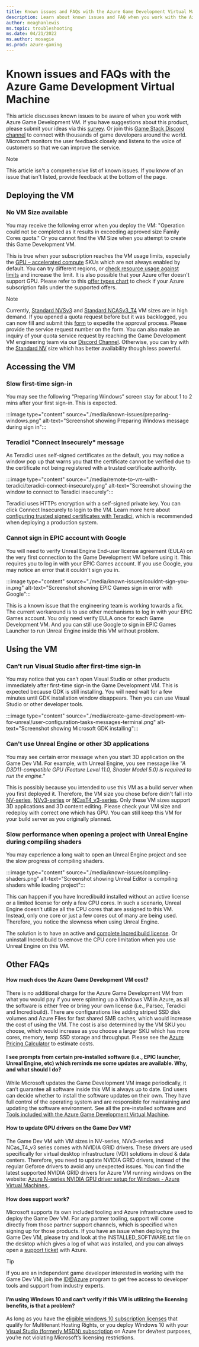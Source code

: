 ```yaml
---
title: Known issues and FAQs with the Azure Game Development Virtual Machine
description: Learn about known issues and FAQ when you work with the Azure Game Development Virtual Machine.
author: meaghanlewis
ms.topic: troubleshooting
ms.date: 04/21/2022
ms.author: mosagie
ms.prod: azure-gaming
---
```


# Known issues and FAQs with the Azure Game Development Virtual Machine

This article discusses known issues to be aware of when you work with Azure Game Development VM. If you have suggestions about this product, please submit your ideas via this <a href="https://forms.office.com/r/VHK5iEqeBm" target="_blank">survey</a>. Or join this <a href="https://discord.com/channels/684463257276121192/949072214689452083" target="_blank">Game Stack Discord channel</a> to connect with thousands of game developers around the world. Microsoft monitors the user feedback closely and listens to the voice of customers so that we can improve the service.

> [!NOTE]
> This article isn't a comprehensive list of known issues. If you know of an issue that isn't listed, provide feedback at the bottom of the page.

## Deploying the VM

### No VM Size available

You may receive the following error when you deploy the VM: "Operation could not be completed as it results in exceeding approved size Family Cores quota." Or you cannot find the VM Size when you attempt to create this Game Development VM.

This is true when your subscription reaches the VM usage limits, especially the [GPU – accelerated compute](/azure/virtual-machines/sizes-gpu) SKUs which are not always enabled by default. You can try different regions, or [check resource usage against limits](/azure/networking/check-usage-against-limits) and increase the limit. It is also possible that your Azure offer doesn't support GPU. Please refer to this <a href="./offer-types.md" target="_blank">offer types chart</a> to check if your Azure subscription falls under the supported offers.

> [!NOTE]
> Currently, <a href="/azure/virtual-machines/nvv3-series" target="_blank">Standard NVSv3</a> and <a href="/azure/virtual-machines/nct4-v3-series" target="_blank">Standard NCASv3_T4</a> VM sizes are in high demand. If you opened a quota request before but it was backlogged, you can now fill and submit this <a href="https://forms.office.com/r/pjvL30p2zC" target="_blank">form</a> to expedite the approval process. Please provide the service request number on the form. You can also make an inquiry of your quota service request by reaching the Game Development VM engineering team via our <a href="https://discord.com/channels/684463257276121192/949072214689452083" target="_blank">Discord Channel</a>. Otherwise, you can try with the <a href="/azure/virtual-machines/nv-series" target="_blank">Standard NV</a> size which has better availability though less powerful.

## Accessing the VM

### Slow first-time sign-in

You may see the following “Preparing Windows” screen stay for about 1 to 2 mins after your first sign-in. This is expected.  

:::image type="content" source="./media/known-issues/preparing-windows.png" alt-text="Screenshot showing Preparing Windows message during sign in":::

### Teradici "Connect Insecurely" message

As Teradici uses self-signed certificates as the default, you may notice a window pop up that warns you that the certificate cannot be verified due to the certificate not being registered with a trusted certificate authority.

:::image type="content" source="./media/remote-to-vm-with-teradici/teradici-connect-insecurely.png" alt-text="Screenshot showing the window to connect to Teradici insecurely":::

Teradici uses HTTPs encryption with a self-signed private key. You can click Connect Insecurely to login to the VM. Learn more here about [configuring trusted signed certificates with Teradici](https://www.teradici.com/web-help/pcoip_connection_manager_security_gateway/19.08/security/creating_cmsg_cert/#default-certificate), which is recommended when deploying a production system.

### Cannot sign in EPIC account with Google  

You will need to verify Unreal Engine End-user license agreement (EULA) on the very first connection to the Game Development VM before using it. This requires you to log in with your EPIC Games account. If you use  Google, you may notice an error that it couldn’t sign you in.

:::image type="content" source="./media/known-issues/couldnt-sign-you-in.png" alt-text="Screenshot showing EPIC Games sign in error with Google":::

This is a known issue that the engineering team is working towards a fix. The current workaround is to use other mechanisms to log in with your EPIC Games account. You only need verify EULA once for each Game Development VM. And you can still use Google to sign in EPIC Games Launcher to run Unreal Engine inside this VM without problem.

## Using the VM

### Can’t run Visual Studio after first-time sign-in

You may notice that you can’t open Visual Studio or other products immediately after first-time sign-in the Game Development VM. This is expected because GDK is still installing. You will need wait for a few minutes until GDK installation window disappears. Then you can use Visual Studio or other developer tools.

:::image type="content" source="./media/create-game-development-vm-for-unreal/user-configuration-tasks-messages-terminal.png" alt-text="Screenshot showing Microsoft GDK installing":::

### Can't use Unreal Engine or other 3D applications

You may see certain error message when you start 3D application on the Game Dev VM. For example, with Unreal Engine, you see message like *"A D3D11-compatible GPU (Feature Level 11.0, Shader Model 5.0) is required to run the engine."*

This is possibly because you intended to use this VM as a build server when you first deployed it. Therefore, the VM size you chose before didn't fall into [NV-series](/azure/virtual-machines/nv-series),  [NVv3-series](/azure/virtual-machines/nvv3-series) or [NCasT4_v3-series](/azure/virtual-machines/nct4-v3-series). Only these VM sizes support 3D applications and 3D content editing. Please check your VM size and redeploy with correct one which has GPU. You can still keep this VM for your build server as you originally planned.  

### Slow performance when opening a project with Unreal Engine during compiling shaders

You may experience a long wait to open an Unreal Engine project and see the slow progress of compiling shaders.

:::image type="content" source="./media/known-issues/compiling-shaders.png" alt-text="Screenshot showing Unreal Editor is compiling shaders while loading project":::

This can happen if you have Incredibuild installed without an active license or a limited license for only a few CPU cores. In such a scenario, Unreal Engine doesn’t utilize all the CPU cores that are assigned to this VM. Instead, only one core or just a few cores out of many are being used. Therefore, you notice the slowness when using Unreal Engine.  

The solution is to have an active and [complete Incredibuild license](https://www.incredibuild.com/pricing). Or uninstall Incredibuild to remove the CPU core limitation when you use Unreal Engine on this VM.

## Other FAQs

#### How much does the Azure Game Development VM cost?

There is no additional charge for the Azure Game Development VM from what you would pay if you were spinning up a Windows VM in Azure, as all the software is either free or bring your own license (i.e., Parsec, Teradici and Incredibuild). There are configurations like adding striped SSD disk volumes and Azure Files for fast shared SMB caches, which would increase the cost of using the VM. The cost is also determined by the VM SKU you choose, which would increase as you choose a larger SKU which has more cores, memory, temp SSD storage and throughput. Please see the [Azure Pricing Calculator](https://azure.microsoft.com/pricing/calculator/) to estimate costs.

#### I see prompts from certain pre-installed software (i.e., EPIC launcher, Unreal Engine, etc) which reminds me some updates are available. Why, and what should I do?

While Microsoft updates the Game Development VM image periodically, it can’t guarantee all software inside this VM is always up to date. End users can decide whether to install the software updates on their own. They have full control of the operating system and are responsible for maintaining and updating the software environment. See all the pre-installed software and [Tools included with the Azure Game Development Virtual Machine](./tools-included-azure-game-dev-kit.md).

#### How to update GPU drivers on the Game Dev VM?
The Game Dev VM with VM sizes in NV-series, NVv3-series and NCas_T4_v3 series comes with NVIDIA GRID drivers. These drivers are used specifically for virtual desktop infrastructure (VDI) solutions in cloud & data centers. Therefore, you need to update NVIDIA GRID drivers, instead of the regular Geforce drivers to avoid any unexpected issues. You can find the latest supported NVIDIA GRID drivers for Azure VM running windows on the website: <a href="/azure/virtual-machines/windows/n-series-driver-setup#nvidia-grid-drivers" target="_blank"> Azure N-series NVIDIA GPU driver setup for Windows - Azure Virtual Machines </a> .

#### How does support work?  

Microsoft supports its own included tooling and Azure infrastructure used to deploy the Game Dev VM. For any partner tooling, support will come directly from those partner support channels, which is specified when signing up for those products. If you have an issue when deploying the Game Dev VM, please try and look at the INSTALLED_SOFTWARE.txt file on the desktop which gives a log of what was installed, and you can always open a [support ticket](/azure/azure-portal/supportability/how-to-create-azure-support-request) with Azure.
> [!TIP] 
> If you are an independent game developer interested in working with the Game Dev VM, join the <a href="https://www.azure.com/id" target="_blank">ID@Azure</a> program to get free access to developer tools and support from industry experts. 

#### I’m using Windows 10 and can’t verify if this VM is utilizing the licensing benefits, is that a problem?  

As long as you have the [eligible windows 10 subscription licenses](/azure/virtual-machines/windows/windows-desktop-multitenant-hosting-deployment#subscription-licenses-that-qualify-for-multitenant-hosting-rights) that qualify for Multitenant Hosting Rights, or you deploy Windows 10 with your [Visual Studio (formerly MSDN) subscription](/azure/virtual-machines/windows/client-images) on Azure for dev/test purposes, you’re not violating Microsoft’s licensing restrictions.
